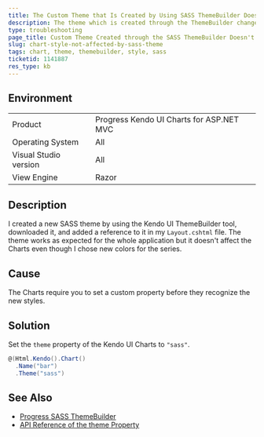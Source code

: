 ```yaml
---
title: The Custom Theme that Is Created by Using SASS ThemeBuilder Doesn't Affect Charts
description: The theme which is created through the ThemeBuilder changes the style of every Kendo UI control except for the Charts.
type: troubleshooting
page_title: Custom Theme Created through the SASS ThemeBuilder Doesn't Affect the MVC Charts - Kendo UI Chart for ASP.NET MVC
slug: chart-style-not-affected-by-sass-theme
tags: chart, theme, themebuilder, style, sass
ticketid: 1141887
res_type: kb
---
```


## Environment

<table>
 <tr>
  <td>Product</td>
  <td>Progress Kendo UI Charts for ASP.NET MVC</td>
 </tr>
 <tr>
  <td>Operating System</td>
  <td>All</td>
 </tr>
 <tr>
  <td>Visual Studio version</td>
  <td>All</td>
 </tr>
 <tr>
  <td>View Engine</td>
  <td>Razor</td>
 </tr>
</table>

## Description

I created a new SASS theme by using the Kendo UI ThemeBuilder tool, downloaded it, and added a reference to it in my `Layout.cshtml` file. The theme works as expected for the whole application but it doesn't affect the Charts even though I chose new colors for the series.

## Cause

The Charts require you to set a custom property before they recognize the new styles.

## Solution

Set the `theme` property of the Kendo UI Charts to `"sass"`.

````c#
@(Html.Kendo().Chart()
  .Name("bar")
  .Theme("sass")
````

## See Also

* [Progress SASS ThemeBuilder](https://themebuilder.telerik.com/aspnet-mvc)
* [API Reference of the theme Property](https://docs.telerik.com/kendo-ui/api/javascript/dataviz/ui/chart/configuration/theme)
